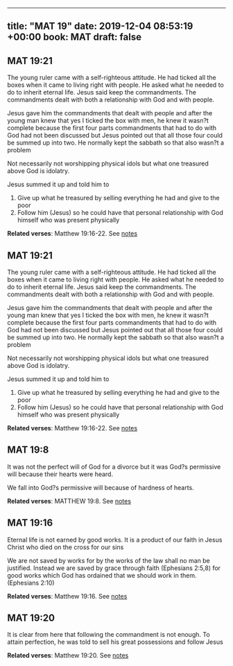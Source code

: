 
---
title: "MAT 19"
date: 2019-12-04 08:53:19 +00:00
book: MAT
draft: false
---

## MAT 19:21

The young ruler came with a self-righteous attitude. He had ticked all the boxes when it came to living right with people. He asked what he needed to do to inherit eternal life. Jesus said keep the commandments. The commandments dealt with both a relationship with God and with people.

Jesus gave him the commandments that dealt with people and after the young man knew that yes I ticked the box with men, he knew it wasn?t complete because the first four parts  commandments that had to do with God had not been discussed but Jesus pointed out that all those four could be summed up into two. He normally kept the sabbath so that also wasn?t a problem

Not necessarily not worshipping physical idols but what one treasured above God is idolatry.

Jesus summed it up and told him to 
1. Give up what he treasured by selling everything he had and give to the poor
2. Follow him (Jesus) so he could have that personal relationship with God himself who was present physically

**Related verses**: Matthew 19:16-22. See [notes](https://my.bible.com/notes/3311856347519902331)


## MAT 19:21

The young ruler came with a self-righteous attitude. He had ticked all the boxes when it came to living right with people. He asked what he needed to do to inherit eternal life. Jesus said keep the commandments. The commandments dealt with both a relationship with God and with people.

Jesus gave him the commandments that dealt with people and after the young man knew that yes I ticked the box with men, he knew it wasn?t complete because the first four parts  commandments that had to do with God had not been discussed but Jesus pointed out that all those four could be summed up into two. He normally kept the sabbath so that also wasn?t a problem

Not necessarily not worshipping physical idols but what one treasured above God is idolatry.

Jesus summed it up and told him to 
1. Give up what he treasured by selling everything he had and give to the poor
2. Follow him (Jesus) so he could have that personal relationship with God himself who was present physically

**Related verses**: Matthew 19:16-22. See [notes](https://my.bible.com/notes/3311856347696063101)


## MAT 19:8

It was not the perfect will of God for a divorce but it was God?s permissive will because their hearts were heard.

We fall into God?s permissive will because of hardness of hearts.

**Related verses**: MATTHEW 19:8. See [notes](https://my.bible.com/notes/2846488838259073162)


## MAT 19:16

Eternal life is not earned by good works. It is a product of our faith in Jesus Christ who died on the cross for our sins

We are not saved by works for by the works of the law shall no man be justified. Instead we are saved by grace through faith (Ephesians 2:5,8) for good works which God has ordained that we should work in them. (Ephesians 2:10)

**Related verses**: Matthew 19:16. See [notes](https://my.bible.com/notes/2496358740988256654)


## MAT 19:20

It is clear from here that following the commandment is not enough. To attain perfection, he was told to sell his great possessions and follow Jesus

**Related verses**: Matthew 19:20. See [notes](https://my.bible.com/notes/2451850262219580050)


